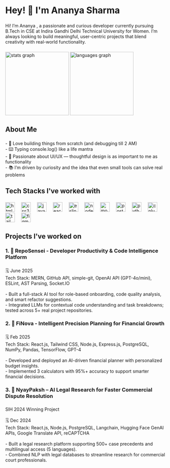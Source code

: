 <h1 align="left">Hey! 👋 I'm Ananya Sharma</h1>

###

<p align="left">Hi! I’m Ananya , a passionate and curious developer currently pursuing B.Tech in CSE at Indira Gandhi Delhi Technical University for Women. I’m always looking to build meaningful, user-centric projects that blend creativity with real-world functionality.</p>

###

<div align="left">
  <img src="https://github-readme-stats.vercel.app/api?username=ananya-sh30&hide_title=false&hide_rank=true&show_icons=true&include_all_commits=true&count_private=true&disable_animations=false&theme=dracula&locale=en&hide_border=false&order=1" height="200" alt="stats graph"  />
  <img src="https://github-readme-stats.vercel.app/api/top-langs?username=ananya-sh30&locale=en&hide_title=false&layout=compact&card_width=320&langs_count=5&theme=dracula&hide_border=false&order=2" height="200" alt="languages graph"  />
</div>

###

<h2 align="left">About Me</h2>

###

<p align="left">- 🧠 Love building things from scratch (and debugging till 2 AM)<br>- ⌨️ Typing console.log() like a life mantra<br>- 🎨 Passionate about UI/UX — thoughtful design is as important to me as functionality<br>- 📚 I’m driven by curiosity and the idea that even small tools can solve real problems</p>

###

<h2 align="left">Tech Stacks I've worked with</h2>

###

<div align="left">
  <img src="https://cdn.jsdelivr.net/gh/devicons/devicon/icons/html5/html5-original.svg" height="30" alt="html5 logo"  />
  <img width="12" />
  <img src="https://cdn.jsdelivr.net/gh/devicons/devicon/icons/css3/css3-original.svg" height="30" alt="css3 logo"  />
  <img width="12" />
  <img src="https://cdn.jsdelivr.net/gh/devicons/devicon/icons/javascript/javascript-original.svg" height="30" alt="javascript logo"  />
  <img width="12" />
  <img src="https://cdn.jsdelivr.net/gh/devicons/devicon/icons/react/react-original.svg" height="30" alt="react logo"  />
  <img width="12" />
  <img src="https://cdn.jsdelivr.net/gh/devicons/devicon/icons/eslint/eslint-original.svg" height="30" alt="eslint logo"  />
  <img width="12" />
  <img src="https://cdn.jsdelivr.net/gh/devicons/devicon/icons/nodejs/nodejs-original.svg" height="30" alt="nodejs logo"  />
  <img width="12" />
  <img src="https://cdn.jsdelivr.net/gh/devicons/devicon/icons/mongodb/mongodb-original.svg" height="30" alt="mongodb logo"  />
  <img width="12" />
  <img src="https://cdn.jsdelivr.net/gh/devicons/devicon/icons/postgresql/postgresql-original.svg" height="30" alt="postgresql logo"  />
  <img width="12" />
  <img src="https://cdn.jsdelivr.net/gh/devicons/devicon/icons/python/python-original.svg" height="30" alt="python logo"  />
  <img width="12" />
  <img src="https://cdn.jsdelivr.net/gh/devicons/devicon/icons/cplusplus/cplusplus-original.svg" height="30" alt="cplusplus logo"  />
  <img width="12" />
  <img src="https://cdn.jsdelivr.net/gh/devicons/devicon/icons/tailwindcss/tailwindcss-original-wordmark.svg" height="30" alt="tailwindcss logo"  />
  <img width="12" />
  <img src="https://cdn.jsdelivr.net/gh/devicons/devicon/icons/figma/figma-original.svg" height="30" alt="figma logo"  />
</div>

###

<h2 align="left">Projects I've worked on</h2>

###

<h3 align="left">1. 📁  RepoSensei - Developer Productivity & Code Intelligence Platform</h3>

###

<p align="left">🗓️ June 2025<br>Tech Stack: MERN, GitHub API, simple-git, OpenAI API (GPT-4o/mini), ESLint, AST Parsing, Socket.IO<br><br>- Built a full-stack AI tool for role-based onboarding, code quality analysis, and smart refactor suggestions.<br>- Integrated LLMs for contextual code understanding and task breakdowns; tested across 5+ real project repositories.</p>

###

<h3 align="left">2. 📁  FiNova - Intelligent Precision Planning for Financial Growth</h3>

###

<p align="left">🗓️ Feb 2025<br>Tech Stack: React.js, Tailwind CSS, Node.js, Express.js, PostgreSQL, NumPy, Pandas, TensorFlow, GPT-4<br><br>- Developed and deployed an AI-driven financial planner with personalized budget insights.<br>- Implemented 3 calculators with 95%+ accuracy to support smarter financial decisions.</p>

###

<h3 align="left">3. 📁  NyayPaksh –  AI Legal Research for Faster Commercial Dispute Resolution</h3>

###

<p align="left">SIH 2024 Winning Project<br><br>🗓️ Dec 2024<br>Tech Stack: React.js, Node.js, PostgreSQL, Langchain, Hugging Face GenAI APIs, Google Translate API, reCAPTCHA<br><br>- Built a legal research platform supporting 500+ case precedents and multilingual access (5 languages).<br>- Combined NLP with legal databases to streamline research for commercial court professionals.</p>

###
